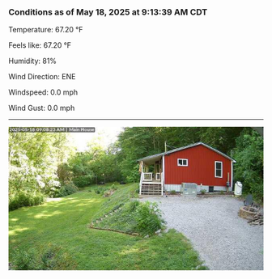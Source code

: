 ### Conditions as of May 18, 2025 at 9:13:39 AM CDT 

Temperature: 67.20 &deg;F

Feels like: 67.20 &deg;F

Humidity: 81%

Wind Direction: ENE

Windspeed: 0.0 mph

Wind Gust: 0.0 mph

---

<img src="./images/latest.jpeg"/>

